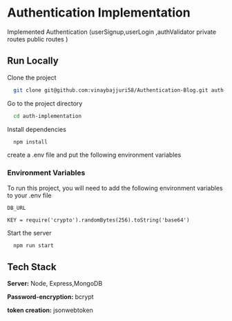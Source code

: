 
# Authentication Implementation

Implemented Authentication (userSignup,userLogin ,authValidator private routes public routes )



## Run Locally

Clone the project

```bash
  git clone git@github.com:vinaybajjuri58/Authentication-Blog.git auth-implementation
```

Go to the project directory

```bash
  cd auth-implementation
```

Install dependencies

```bash
  npm install
```
create a .env file and put the following environment variables 
### Environment Variables

To run this project, you will need to add the following environment variables to your .env file

`DB_URL`

`KEY = require('crypto').randomBytes(256).toString('base64')`

Start the server

```bash
  npm run start
```

  
## Tech Stack

**Server:** Node, Express,MongoDB 

**Password-encryption:** bcrypt

**token creation:** jsonwebtoken

  


  
